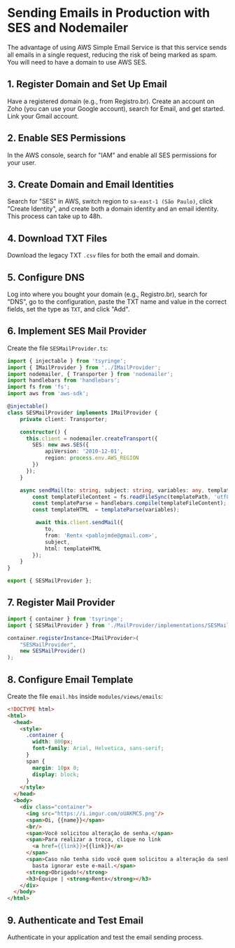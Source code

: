 
# Sending Emails in Production with SES and Nodemailer

The advantage of using AWS Simple Email Service is that this service sends all emails in a single request, reducing the risk of being marked as spam. You will need to have a domain to use AWS SES.

## 1. Register Domain and Set Up Email

Have a registered domain (e.g., from Registro.br). Create an account on Zoho (you can use your Google account), search for Email, and get started. Link your Gmail account.

## 2. Enable SES Permissions

In the AWS console, search for "IAM" and enable all SES permissions for your user.

## 3. Create Domain and Email Identities

Search for "SES" in AWS, switch region to `sa-east-1 (São Paulo)`, click "Create Identity", and create both a domain identity and an email identity. This process can take up to 48h.

## 4. Download TXT Files

Download the legacy TXT `.csv` files for both the email and domain.

## 5. Configure DNS

Log into where you bought your domain (e.g., Registro.br), search for "DNS", go to the configuration, paste the TXT name and value in the correct fields, set the type as `TXT`, and click "Add".

## 6. Implement SES Mail Provider

Create the file `SESMailProvider.ts`:

```ts
import { injectable } from 'tsyringe';
import { IMailProvider } from '../IMailProvider';
import nodemailer, { Transporter } from 'nodemailer';
import handlebars from 'handlebars';
import fs from 'fs';
import aws from 'aws-sdk';

@injectable()
class SESMailProvider implements IMailProvider {
    private client: Transporter;

    constructor() {
      this.client = nodemailer.createTransport({
        SES: new aws.SES({
            apiVersion: '2010-12-01',
            region: process.env.AWS_REGION
        })
      });
    }

    async sendMail(to: string, subject: string, variables: any, templatePath: string): Promise<void> {
        const templateFileContent = fs.readFileSync(templatePath, 'utf8');
        const templateParse = handlebars.compile(templateFileContent);
        const templateHTML  = templateParse(variables);

         await this.client.sendMail({
            to,
            from: 'Rentx <pablojmde@gmail.com>',
            subject,
            html: templateHTML
        });
    }
}

export { SESMailProvider };
```

## 7. Register Mail Provider

```ts
import { container } from 'tsyringe';
import { SESMailProvider } from './MailProvider/implementations/SESMailProvider';

container.registerInstance<IMailProvider>(
    "SESMailProvider",
    new SESMailProvider()
);
```

## 8. Configure Email Template

Create the file `email.hbs` inside `modules/views/emails`:

```html
<!DOCTYPE html>
<html>
  <head>
    <style>
      .container {
        width: 800px;
        font-family: Arial, Helvetica, sans-serif;
      }
      span {
        margin: 10px 0;
        display: block;
      }
    </style>
  </head>
  <body>
    <div class="container">
      <img src="https://i.imgur.com/oUAKMC5.png"/>
      <span>Oi, {{name}}</span>
      <br/>
      <span>Você solicitou alteração de senha.</span>
      <span>Para realizar a troca, clique no link 
        <a href={{link}}>{{link}}</a>
      </span>
      <span>Caso não tenha sido você quem solicitou a alteração da senha, 
        basta ignorar este e-mail.</span>
      <strong>Obrigado!</strong>
      <h3>Equipe | <strong>Rentx</strong></h3>
    </div>
  </body>
</html>
```

## 9. Authenticate and Test Email

Authenticate in your application and test the email sending process.
